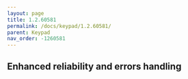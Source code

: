 ```yaml
---
layout: page
title: 1.2.60581
permalink: /docs/keypad/1.2.60581/
parent: Keypad
nav_order: -1260581
---
```


## Enhanced reliability and errors handling
